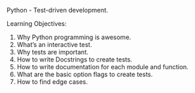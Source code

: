 Python - Test-driven development.



Learning Objectives:

1. Why Python programming is awesome.
2. What’s an interactive test.
3. Why tests are important.
4. How to write Docstrings to create tests.
5. How to write documentation for each module and function.
6. What are the basic option flags to create tests.
7. How to find edge cases.
